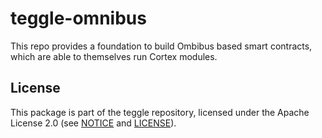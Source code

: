 # teggle-omnibus

This repo provides a foundation to build Ombibus based smart contracts, which are able to themselves run Cortex modules.

## License

This package is part of the teggle repository, licensed under the Apache
License 2.0 (see
[NOTICE](https://github.com/CosmWasm/cosmwasm/blob/master/NOTICE) and
[LICENSE](https://github.com/CosmWasm/cosmwasm/blob/master/LICENSE)).
